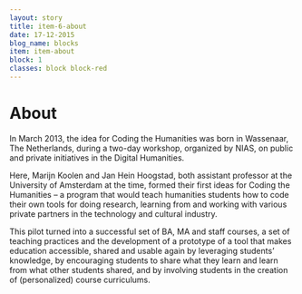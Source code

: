 ```yaml
---
layout: story
title: item-6-about
date: 17-12-2015
blog_name: blocks
item: item-about
block: 1
classes: block block-red
---
```

# About

In March 2013, the idea for Coding the Humanities was born in Wassenaar, The Netherlands, during a two-day workshop, organized by NIAS, on public and private initiatives in the Digital Humanities.

Here, Marijn Koolen and Jan Hein Hoogstad, both assistant professor at the University of Amsterdam at the time, formed their first ideas for Coding the Humanities – a program that would teach humanities students how to code their own tools for doing research, learning from and working with various private partners in the technology and cultural industry. 

This pilot turned into a successful set of BA, MA and staff courses, a set of teaching practices and the development of a prototype of a tool that makes education accessible, shared and usable again by leveraging students’ knowledge, by encouraging students to share what they learn and learn from what other students shared, and by involving students in the creation of (personalized) course curriculums.